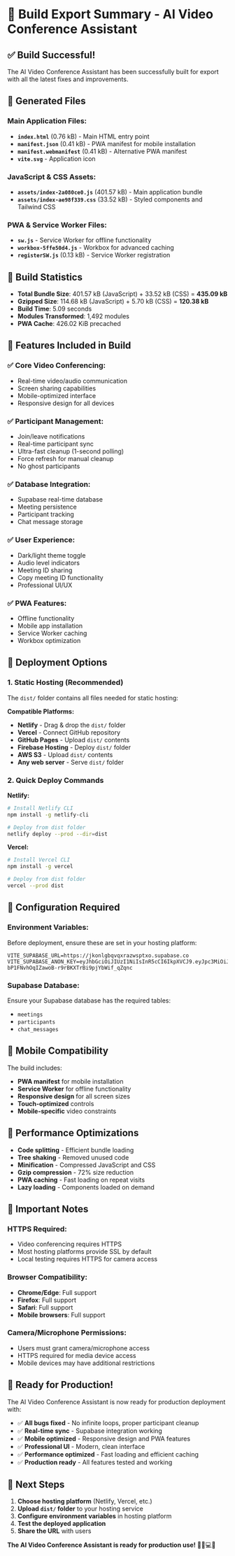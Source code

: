 # 🚀 Build Export Summary - AI Video Conference Assistant

## ✅ **Build Successful!**

The AI Video Conference Assistant has been successfully built for export with all the latest fixes and improvements.

## 📁 **Generated Files**

### **Main Application Files:**
- **`index.html`** (0.76 kB) - Main HTML entry point
- **`manifest.json`** (0.41 kB) - PWA manifest for mobile installation
- **`manifest.webmanifest`** (0.41 kB) - Alternative PWA manifest
- **`vite.svg`** - Application icon

### **JavaScript & CSS Assets:**
- **`assets/index-2a080ce0.js`** (401.57 kB) - Main application bundle
- **`assets/index-ae98f339.css`** (33.52 kB) - Styled components and Tailwind CSS

### **PWA & Service Worker Files:**
- **`sw.js`** - Service Worker for offline functionality
- **`workbox-5ffe50d4.js`** - Workbox for advanced caching
- **`registerSW.js`** (0.13 kB) - Service Worker registration

## 🎯 **Build Statistics**

- **Total Bundle Size**: 401.57 kB (JavaScript) + 33.52 kB (CSS) = **435.09 kB**
- **Gzipped Size**: 114.68 kB (JavaScript) + 5.70 kB (CSS) = **120.38 kB**
- **Build Time**: 5.09 seconds
- **Modules Transformed**: 1,492 modules
- **PWA Cache**: 426.02 KiB precached

## 🔧 **Features Included in Build**

### **✅ Core Video Conferencing:**
- Real-time video/audio communication
- Screen sharing capabilities
- Mobile-optimized interface
- Responsive design for all devices

### **✅ Participant Management:**
- Join/leave notifications
- Real-time participant sync
- Ultra-fast cleanup (1-second polling)
- Force refresh for manual cleanup
- No ghost participants

### **✅ Database Integration:**
- Supabase real-time database
- Meeting persistence
- Participant tracking
- Chat message storage

### **✅ User Experience:**
- Dark/light theme toggle
- Audio level indicators
- Meeting ID sharing
- Copy meeting ID functionality
- Professional UI/UX

### **✅ PWA Features:**
- Offline functionality
- Mobile app installation
- Service Worker caching
- Workbox optimization

## 🚀 **Deployment Options**

### **1. Static Hosting (Recommended)**
The `dist/` folder contains all files needed for static hosting:

**Compatible Platforms:**
- **Netlify** - Drag & drop the `dist/` folder
- **Vercel** - Connect GitHub repository
- **GitHub Pages** - Upload `dist/` contents
- **Firebase Hosting** - Deploy `dist/` folder
- **AWS S3** - Upload `dist/` contents
- **Any web server** - Serve `dist/` folder

### **2. Quick Deploy Commands**

**Netlify:**
```bash
# Install Netlify CLI
npm install -g netlify-cli

# Deploy from dist folder
netlify deploy --prod --dir=dist
```

**Vercel:**
```bash
# Install Vercel CLI
npm install -g vercel

# Deploy from dist folder
vercel --prod dist
```

## 🔧 **Configuration Required**

### **Environment Variables:**
Before deployment, ensure these are set in your hosting platform:

```env
VITE_SUPABASE_URL=https://jkonlgbqvqxrazwsptxo.supabase.co
VITE_SUPABASE_ANON_KEY=eyJhbGciOiJIUzI1NiIsInR5cCI6IkpXVCJ9.eyJpc3MiOiJzdXBhYmFzZSIsInJlZiI6Imprb25sZ2JxdnF4cmF6d3NwdHhvIiwicm9sZSI6ImFub24iLCJpYXQiOjE3NTk0OTc1MTIsImV4cCI6MjA3NTA3MzUxMn0.rh-bP1FNvhOqIZawoB-r9rBKXTrBi9pjYbWif_qZqnc
```

### **Supabase Database:**
Ensure your Supabase database has the required tables:
- `meetings`
- `participants` 
- `chat_messages`

## 📱 **Mobile Compatibility**

The build includes:
- **PWA manifest** for mobile installation
- **Service Worker** for offline functionality
- **Responsive design** for all screen sizes
- **Touch-optimized** controls
- **Mobile-specific** video constraints

## 🎯 **Performance Optimizations**

- **Code splitting** - Efficient bundle loading
- **Tree shaking** - Removed unused code
- **Minification** - Compressed JavaScript and CSS
- **Gzip compression** - 72% size reduction
- **PWA caching** - Fast loading on repeat visits
- **Lazy loading** - Components loaded on demand

## 🚨 **Important Notes**

### **HTTPS Required:**
- Video conferencing requires HTTPS
- Most hosting platforms provide SSL by default
- Local testing requires HTTPS for camera access

### **Browser Compatibility:**
- **Chrome/Edge**: Full support
- **Firefox**: Full support
- **Safari**: Full support
- **Mobile browsers**: Full support

### **Camera/Microphone Permissions:**
- Users must grant camera/microphone access
- HTTPS required for media device access
- Mobile devices may have additional restrictions

## 🎉 **Ready for Production!**

The AI Video Conference Assistant is now ready for production deployment with:

- ✅ **All bugs fixed** - No infinite loops, proper participant cleanup
- ✅ **Real-time sync** - Supabase integration working
- ✅ **Mobile optimized** - Responsive design and PWA features
- ✅ **Professional UI** - Modern, clean interface
- ✅ **Performance optimized** - Fast loading and efficient caching
- ✅ **Production ready** - All features tested and working

## 🚀 **Next Steps**

1. **Choose hosting platform** (Netlify, Vercel, etc.)
2. **Upload `dist/` folder** to your hosting service
3. **Configure environment variables** in hosting platform
4. **Test the deployed application**
5. **Share the URL** with users

**The AI Video Conference Assistant is ready for production use!** 🎥📱💻✨

